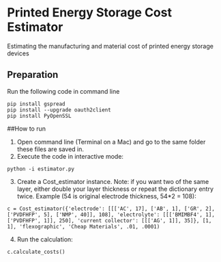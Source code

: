 # Printed Energy Storage Cost Estimator
Estimating the manufacturing and material cost of printed energy storage devices

## Preparation
Run the following code in command line
```
pip install gspread
pip install --upgrade oauth2client
pip install PyOpenSSL
```

##How to run
1. Open command line (Terminal on a Mac) and go to the same folder these files are saved in.
2. Execute the code in interactive mode: 
```
python -i estimator.py
```
3. Create a Cost_estimator instance. Note: if you want two of the same layer, either double your layer thickness or repeat the dictionary entry twice. Example (54 is original electrode thickness, 54*2 = 108): 
```
c = Cost_estimator({'electrode': [[['AC', 17], ['AB', 1], ['GR', 2], ['PVDFHFP', 5], ['NMP', 40]], 108], 'electrolyte': [[['BMIMBF4', 1], ['PVDFHFP', 1]], 250], 'current collector': [[['AG', 1]], 35]}, [1, 1], 'flexographic', 'Cheap Materials', .01, .0001)
```
4. Run the calculation: 
```
c.calculate_costs()
```
